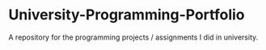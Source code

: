 # University-Programming-Portfolio
A repository for the programming projects / assignments I did in university.
